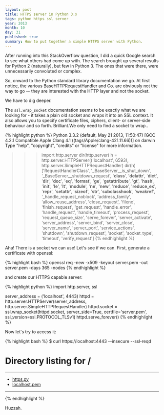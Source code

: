 ```yaml
---
layout: post
title: HTTPS server in Python 3.x
tags: python https ssl server
year: 2013
month: 10
day: 31
published: true
summary: How to put together a simple HTTPS server with Python.
---
```


After running into this StackOverflow question, I did a quick Google search to see what
others had come up with. The search brought up several results for Python 2 (naturally),
but few in Python 3. The ones that were there, were unnecessarily convoluted or complex.

So, onward to the Python standard library documentation we go. At first notice, the
various BaseHTTPRequestHandler and Co. are obviously not the way to go -- they are
interested with the HTTP layer and not the socket.

We have to dig deeper.

The `ssl.wrap_socket` documentation seems to be exactly what we are looking for - it takes
a plain old socket and wraps it into an SSL context. It also allows you to specify
certificate files, ciphers, client- or server-side behaviour and so forth. Brilliant.We
only need to find a socket to wrap..

{% highlight python %}
Python 3.3.2 (default, May 21 2013, 11:50:47)
[GCC 4.2.1 Compatible Apple Clang 4.1 ((tags/Apple/clang-421.11.66))] on darwin
Type "help", "copyright", "credits" or "license" for more information.
>>> import http.server
>>> dir(http.server)
>>> h = http.server.HTTPServer(('localhost', 6593), http.server.SimpleHTTPRequestHandler)
>>> dir(h)
['RequestHandlerClass', '_BaseServer__is_shut_down', '_BaseServer__shutdown_request',
'__class__', '__delattr__', '__dict__', '__dir__', '__doc__', '__eq__', '__format__',
'__ge__', '__getattribute__', '__gt__', '__hash__', '__init__', '__le__', '__lt__',
'__module__', '__ne__', '__new__', '__reduce__', '__reduce_ex__', '__repr__',
'__setattr__', '__sizeof__', '__str__', '__subclasshook__', '__weakref__',
'_handle_request_noblock', 'address_family', 'allow_reuse_address', 'close_request',
'fileno', 'finish_request', 'get_request', 'handle_error', 'handle_request',
'handle_timeout', 'process_request', 'request_queue_size', 'serve_forever',
'server_activate', 'server_address', 'server_bind', 'server_close', 'server_name',
'server_port', 'service_actions', 'shutdown', 'shutdown_request', 'socket', 'socket_type',
'timeout', 'verify_request']
{% endhighlight %}

Aha! There is a socket we can use! Let's see if we can. First, generate a certificate with openssl:

{% highlight bash %}
openssl req -new -x509 -keyout server.pem -out server.pem -days 365 -nodes
{% endhighlight %}

and create our HTTPS capable server:

{% highlight python %}
import http.server, ssl

server_address = ('localhost', 4443)
httpd = http.server.HTTPServer(server_address, http.server.SimpleHTTPRequestHandler)
httpd.socket = ssl.wrap_socket(httpd.socket,
                               server_side=True,
                               certfile='server.pem',
                               ssl_version=ssl.PROTOCOL_TLSv1)
httpd.serve_forever()
{% endhighlight %}

Now let's try to access it:

{% highlight bash %}
$ curl https://localhost:4443 --insecure --ssl-reqd
<!DOCTYPE HTML PUBLIC "-//W3C//DTD HTML 4.01//EN" "http://www.w3.org/TR/html4/strict.dtd">
<html>
<head>
<meta http-equiv="Content-Type" content="text/html; charset=utf-8">
<title>Directory listing for /</title>
</head>
<body>
<h1>Directory listing for /</h1>
<hr>
<ul>
<li><a href="https.py">https.py</a></li>
<li><a href="server.pem">localhost.pem</a></li>
</ul>
<hr>
</body>
</html>
{% endhighlight %}

Huzzah.
